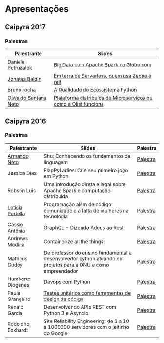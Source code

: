 # Apresentações


## Caipyra 2017

### Palestras

| Palestrante | Slides |
| --- | --- |
| [Daniela Petruzalek](https://www.linkedin.com/in/petruzalek/) | [Big Data com Apache Spark na Globo.com](https://www.slideshare.net/DanielaPetruzalek/big-data-com-apache-spark-na-globocom) |
| [Jonatas Baldin](https://twitter.com/jonatasbaldin) | [Em terra de Serverless, quem usa Zappa é rei!](https://speakerdeck.com/jonatasbaldin/em-terra-de-serverless-quem-usa-zappa-e-rei) |
| [Bruno rocha](http://twitter.com/rochacbruno) | [A Qualidade do Ecossistema Python](http://brunorocha.org/slides/the-quality-of-the-python-ecosystem.html) |
| [Osvaldo Santana Neto](http://twitter.com/osantana) | [Plataforma distribuída de Microserviços ou, como a Olist funciona](http://brunorocha.org/slides/the-quality-of-the-python-ecosystem.htm://www.slideshare.net/osantana/plataforma-distribuda-de-microservios-ou-como-a-olist-funciona) |
## Caipyra 2016

### Palestras

| Palestrante | Slides | Palestra |
| --- | --- | --- |
| [Armando Neto](https://armandoneto.com) | Shu: Conhecendo os fundamentos da linguagem | [Palestra](https://youtu.be/JbVpM6i7DUM) |
| Jessica Dias | FlapPyLadies: Crie seu primeiro jogo em Python | [Palestra](https://youtu.be/-FDJjk-suAg) |
| Robson Luis | Uma introdução direta e legal sobre Apache Spark e computação distribuída | [Palestra](https://youtu.be/6sz8m6SanyY) |
| [Letícia Portella](http://leportella.com) | Programação além de código: comunidade e a falta de mulheres na tecnologia | [Palestra](https://youtu.be/yV3XFWfJ0TE) |
| Cássio Antônio | GraphQL - Dizendo Adeus ao Rest | [Palestra](https://youtu.be/tQJ2HQnLB4k) |
| Andrews Medina | Containerize all the things! | [Palestra](https://youtu.be/8Rkn21Ouyic) |
| Matheus Godoy | De professor do ensino fundamental a desenvolvedor python atuando em projetos para a ONU e como empreendedor | [Palestra](https://youtu.be/vu6jgHJASTw) |
| Humberto Diógenes | Devops com Python | [Palestra](https://youtu.be/N7Y9SaGSJsM) |
| Paula Grangeiro | [Testes unitários como ferramentas de design de código](https://www.slideshare.net/PaulaGrangeiro/testes-unitrios-como-ferramentas-de-design-de-cdigo-63506961) | [Palestra](https://youtu.be/dUVV55qJmyM) |
| Renato Garcia | Desenvolvendo APIs REST com Python 3 e Asyncio | [Palestra](https://youtu.be/Yxi32uyx0_c) |
| Rodolpho Eckhardt | Site Reliability Engineering: de 1 a 10 a 1000000 servidores com o jeitinho do Google | [Palestra](https://youtu.be/XI2zUFIsMwg) |
